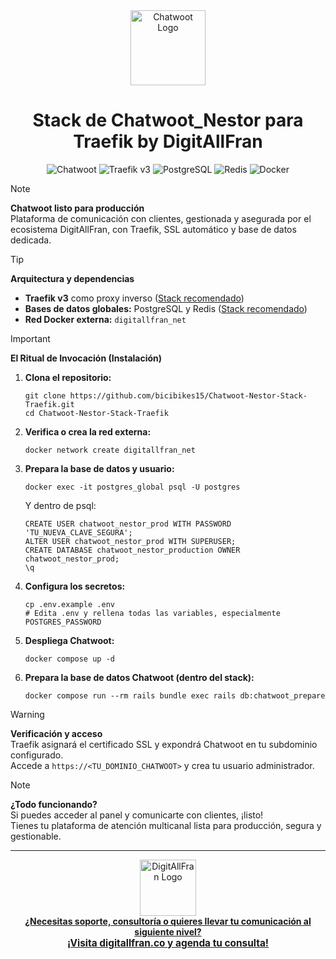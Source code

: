 <div align="center">
  <img src="https://cdn.jsdelivr.net/gh/simple-icons/simple-icons/icons/chatwoot.svg" alt="Chatwoot Logo" width="120"/>
  <h1 align="center">Stack de Chatwoot_Nestor para Traefik by DigitAllFran</h1>
  <p>
    <img src="https://img.shields.io/badge/Chatwoot-Production-green?style=for-the-badge&logo=chatwoot&logoColor=white" alt="Chatwoot"/>
    <img src="https://img.shields.io/badge/Traefik-v3-blueviolet?style=for-the-badge&logo=traefikproxy&logoColor=white" alt="Traefik v3"/>
    <img src="https://img.shields.io/badge/PostgreSQL-4169E1?style=for-the-badge&logo=postgresql&logoColor=white" alt="PostgreSQL"/>
    <img src="https://img.shields.io/badge/Redis-DC382D?style=for-the-badge&logo=redis&logoColor=white" alt="Redis"/>
    <img src="https://img.shields.io/badge/Docker-2496ED?style=for-the-badge&logo=docker&logoColor=white" alt="Docker"/>
  </p>
</div>

> [!NOTE]
> **Chatwoot listo para producción**  
> Plataforma de comunicación con clientes, gestionada y asegurada por el ecosistema DigitAllFran, con Traefik, SSL automático y base de datos dedicada.

> [!TIP]
> **Arquitectura y dependencias**
> - **Traefik v3** como proxy inverso ([Stack recomendado](https://github.com/bicibikes15/Traefik))
> - **Bases de datos globales:** PostgreSQL y Redis ([Stack recomendado](https://github.com/bicibikes15/Globals-Databases))
> - **Red Docker externa:** `digitallfran_net`

> [!IMPORTANT]
> **El Ritual de Invocación (Instalación)**
> 1. **Clona el repositorio:**
>    ```
>    git clone https://github.com/bicibikes15/Chatwoot-Nestor-Stack-Traefik.git
>    cd Chatwoot-Nestor-Stack-Traefik
>    ```
> 2. **Verifica o crea la red externa:**
>    ```
>    docker network create digitallfran_net
>    ```
> 3. **Prepara la base de datos y usuario:**
>    ```
>    docker exec -it postgres_global psql -U postgres
>    ```
>    Y dentro de psql:
>    ```
>    CREATE USER chatwoot_nestor_prod WITH PASSWORD 'TU_NUEVA_CLAVE_SEGURA';
>    ALTER USER chatwoot_nestor_prod WITH SUPERUSER;
>    CREATE DATABASE chatwoot_nestor_production OWNER chatwoot_nestor_prod;
>    \q
>    ```
> 4. **Configura los secretos:**
>    ```
>    cp .env.example .env
>    # Edita .env y rellena todas las variables, especialmente POSTGRES_PASSWORD
>    ```
> 5. **Despliega Chatwoot:**
>    ```
>    docker compose up -d
>    ```
> 6. **Prepara la base de datos Chatwoot (dentro del stack):**
>    ```
>    docker compose run --rm rails bundle exec rails db:chatwoot_prepare
>    ```

> [!WARNING]
> **Verificación y acceso**  
> Traefik asignará el certificado SSL y expondrá Chatwoot en tu subdominio configurado.  
> Accede a `https://<TU_DOMINIO_CHATWOOT>` y crea tu usuario administrador.

> [!NOTE]
> **¿Todo funcionando?**  
> Si puedes acceder al panel y comunicarte con clientes, ¡listo!  
> Tienes tu plataforma de atención multicanal lista para producción, segura y gestionable.

---

<div align="center">
  <a href="https://digitallfran.co" target="_blank">
    <img src="https://digitallfran.co/logo.svg" alt="DigitAllFran Logo" width="90"/><br>
    <b>¿Necesitas soporte, consultoría o quieres llevar tu comunicación al siguiente nivel?</b><br>
    <span style="font-size:1.1em;">
      <strong>¡Visita <u>digitallfran.co</u> y agenda tu consulta!</strong>
    </span>
  </a>
</div>
